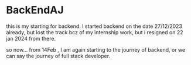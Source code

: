 # BackEndAJ

this is my starting for backend. I started backend on the date 27/12/2023 already, but lost the track bcz of my internship work, 
but i resigned on 22 jan 2024 from there.

so now... from 14Feb , I am again starting to the journey of backend, or we can say the journey of full stack developer.